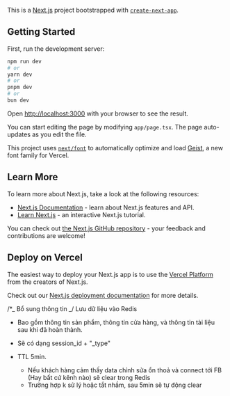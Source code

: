 This is a [Next.js](https://nextjs.org) project bootstrapped with [`create-next-app`](https://nextjs.org/docs/app/api-reference/cli/create-next-app).

## Getting Started

First, run the development server:

```bash
npm run dev
# or
yarn dev
# or
pnpm dev
# or
bun dev
```

Open [http://localhost:3000](http://localhost:3000) with your browser to see the result.

You can start editing the page by modifying `app/page.tsx`. The page auto-updates as you edit the file.

This project uses [`next/font`](https://nextjs.org/docs/app/building-your-application/optimizing/fonts) to automatically optimize and load [Geist](https://vercel.com/font), a new font family for Vercel.

## Learn More

To learn more about Next.js, take a look at the following resources:

- [Next.js Documentation](https://nextjs.org/docs) - learn about Next.js features and API.
- [Learn Next.js](https://nextjs.org/learn) - an interactive Next.js tutorial.

You can check out [the Next.js GitHub repository](https://github.com/vercel/next.js) - your feedback and contributions are welcome!

## Deploy on Vercel

The easiest way to deploy your Next.js app is to use the [Vercel Platform](https://vercel.com/new?utm_medium=default-template&filter=next.js&utm_source=create-next-app&utm_campaign=create-next-app-readme) from the creators of Next.js.

Check out our [Next.js deployment documentation](https://nextjs.org/docs/app/building-your-application/deploying) for more details.

/\*_ Bổ sung thông tin _/
Lưu dữ liệu vào Redis

- Bao gồm thông tin sản phẩm, thông tin cửa hàng, và thông tin tài liệu sau khi đã hoàn thành.

- Sẽ có dạng session_id + "\_type"
- TTL 5min.
  - Nếu khách hàng cảm thấy data chỉnh sửa ổn thoả và connect tới FB (Hay bất cứ kênh nào) sẽ clear trong Redis
  - Trường hợp k sử lý hoặc tắt nhầm, sau 5min sẽ tự động clear
